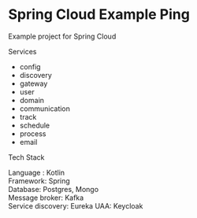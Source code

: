 # Spring Cloud Example Ping

Example project for Spring Cloud

Services

- config
- discovery
- gateway
- user
- domain
- communication
- track
- schedule
- process
- email

Tech Stack

Language : Kotlin\
Framework: Spring\
Database: Postgres, Mongo\
Message broker: Kafka\
Service discovery: Eureka
UAA: Keycloak
